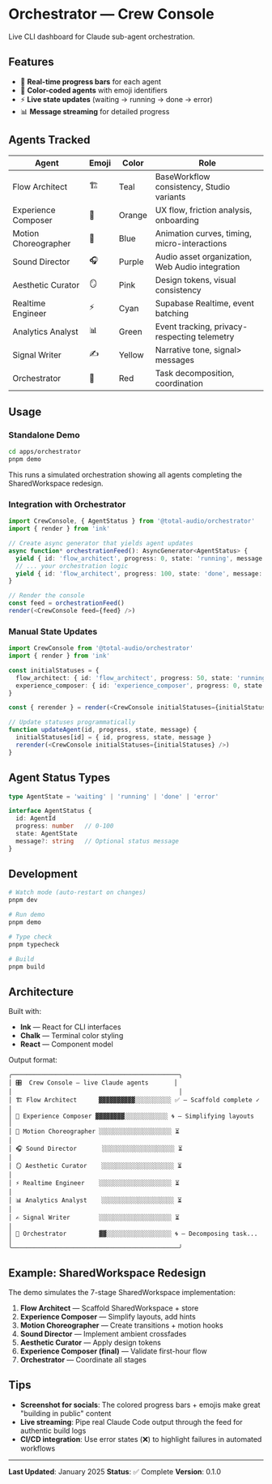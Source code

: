 # Orchestrator — Crew Console

Live CLI dashboard for Claude sub-agent orchestration.

## Features

- 🎨 **Real-time progress bars** for each agent
- 🌈 **Color-coded agents** with emoji identifiers
- ⚡ **Live state updates** (waiting → running → done → error)
- 📊 **Message streaming** for detailed progress

## Agents Tracked

| Agent | Emoji | Color | Role |
|-------|-------|-------|------|
| Flow Architect | 🏗️ | Teal | BaseWorkflow consistency, Studio variants |
| Experience Composer | 🎨 | Orange | UX flow, friction analysis, onboarding |
| Motion Choreographer | 💫 | Blue | Animation curves, timing, micro-interactions |
| Sound Director | 🎧 | Purple | Audio asset organization, Web Audio integration |
| Aesthetic Curator | 🪞 | Pink | Design tokens, visual consistency |
| Realtime Engineer | ⚡ | Cyan | Supabase Realtime, event batching |
| Analytics Analyst | 📊 | Green | Event tracking, privacy-respecting telemetry |
| Signal Writer | ✍️ | Yellow | Narrative tone, signal> messages |
| Orchestrator | 🎯 | Red | Task decomposition, coordination |

## Usage

### Standalone Demo

```bash
cd apps/orchestrator
pnpm demo
```

This runs a simulated orchestration showing all agents completing the SharedWorkspace redesign.

### Integration with Orchestrator

```typescript
import CrewConsole, { AgentStatus } from '@total-audio/orchestrator'
import { render } from 'ink'

// Create async generator that yields agent updates
async function* orchestrationFeed(): AsyncGenerator<AgentStatus> {
  yield { id: 'flow_architect', progress: 0, state: 'running', message: 'Starting...' }
  // ... your orchestration logic
  yield { id: 'flow_architect', progress: 100, state: 'done', message: 'Complete!' }
}

// Render the console
const feed = orchestrationFeed()
render(<CrewConsole feed={feed} />)
```

### Manual State Updates

```typescript
import CrewConsole from '@total-audio/orchestrator'
import { render } from 'ink'

const initialStatuses = {
  flow_architect: { id: 'flow_architect', progress: 50, state: 'running', message: 'Building components' },
  experience_composer: { id: 'experience_composer', progress: 0, state: 'waiting' }
}

const { rerender } = render(<CrewConsole initialStatuses={initialStatuses} />)

// Update statuses programmatically
function updateAgent(id, progress, state, message) {
  initialStatuses[id] = { id, progress, state, message }
  rerender(<CrewConsole initialStatuses={initialStatuses} />)
}
```

## Agent Status Types

```typescript
type AgentState = 'waiting' | 'running' | 'done' | 'error'

interface AgentStatus {
  id: AgentId
  progress: number   // 0-100
  state: AgentState
  message?: string   // Optional status message
}
```

## Development

```bash
# Watch mode (auto-restart on changes)
pnpm dev

# Run demo
pnpm demo

# Type check
pnpm typecheck

# Build
pnpm build
```

## Architecture

Built with:
- **Ink** — React for CLI interfaces
- **Chalk** — Terminal color styling
- **React** — Component model

Output format:
```
╭──────────────────────────────────────────────╮
│ 🎛️  Crew Console — live Claude agents       │
│                                              │
│ 🏗️ Flow Architect      ▓▓▓▓▓▓▓▓▓▓░░░░░░░░░░ ✅ – Scaffold complete ✓ │
│ 🎨 Experience Composer ▓▓▓▓▓▓▓▓░░░░░░░░░░░░ 🌀 – Simplifying layouts  │
│ 💫 Motion Choreographer ░░░░░░░░░░░░░░░░░░░░ ⏳                       │
│ 🎧 Sound Director       ░░░░░░░░░░░░░░░░░░░░ ⏳                       │
│ 🪞 Aesthetic Curator    ░░░░░░░░░░░░░░░░░░░░ ⏳                       │
│ ⚡ Realtime Engineer    ░░░░░░░░░░░░░░░░░░░░ ⏳                       │
│ 📊 Analytics Analyst    ░░░░░░░░░░░░░░░░░░░░ ⏳                       │
│ ✍️ Signal Writer        ░░░░░░░░░░░░░░░░░░░░ ⏳                       │
│ 🎯 Orchestrator         ▓▓░░░░░░░░░░░░░░░░░░ 🌀 – Decomposing task... │
╰──────────────────────────────────────────────╯
```

## Example: SharedWorkspace Redesign

The demo simulates the 7-stage SharedWorkspace implementation:

1. **Flow Architect** — Scaffold SharedWorkspace + store
2. **Experience Composer** — Simplify layouts, add hints
3. **Motion Choreographer** — Create transitions + motion hooks
4. **Sound Director** — Implement ambient crossfades
5. **Aesthetic Curator** — Apply design tokens
6. **Experience Composer (final)** — Validate first-hour flow
7. **Orchestrator** — Coordinate all stages

## Tips

- **Screenshot for socials**: The colored progress bars + emojis make great "building in public" content
- **Live streaming**: Pipe real Claude Code output through the feed for authentic build logs
- **CI/CD integration**: Use error states (❌) to highlight failures in automated workflows

---

**Last Updated**: January 2025
**Status**: ✅ Complete
**Version**: 0.1.0
